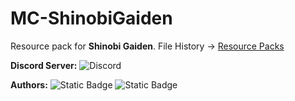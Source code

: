# MC-ShinobiGaiden

Resource pack for **Shinobi Gaiden**. File History → [Resource Packs](https://github.com/NingyMD/MC-ShinobiGaiden/tree/main/ResourcePacks)

**Discord Server:** <img alt="Discord" src="https://img.shields.io/discord/1279876971056070736?style=flat&logo=discord&logoColor=5662f6&label=ShinobiGaiden&color=5662f6&link=http%3A%2F%2Fdiscord.gg%2Fshinobigaiden">

**Authors:** ![Static Badge](https://img.shields.io/badge/NingyMD-black?color=purple) ![Static Badge](https://img.shields.io/badge/Astral%20Nova-black?color=purple)
